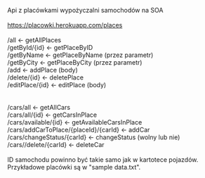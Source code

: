 Api z placówkami wypożyczalni samochodów na SOA<br>
<br>
https://placowki.herokuapp.com/places<br>
<br>
/all                                     <- getAllPlaces<br>
/getById/{id}                            <- getPlaceByID<br>
/getByName                               <- getPlaceByName (przez parametr)<br>
/getByCity                               <- getPlaceByCity (przez parametr)<br>
/add                                     <- addPlace (body)<br>
/delete/{id}                             <- deletePlace<br>
/editPlace/{id}                          <- editPlace (body)<br>
<br>    
/cars/all                                <- getAllCars<br>
/cars/all/{id}                           <- getCarsInPlace<br>
/cars/available/{id}                     <- getAvailableCarsInPlace<br>
/cars/addCarToPlace/{placeId}/{carId}    <- addCar<br>
/cars/changeStatus/{carId}               <- changeStatus (wolny lub nie)<br>
/cars//delete/{carId}                    <- deleteCar<br>
<br>
ID samochodu powinno być takie samo jak w kartotece pojazdów.<br>
Przykładowe placówki są w "sample data.txt".
